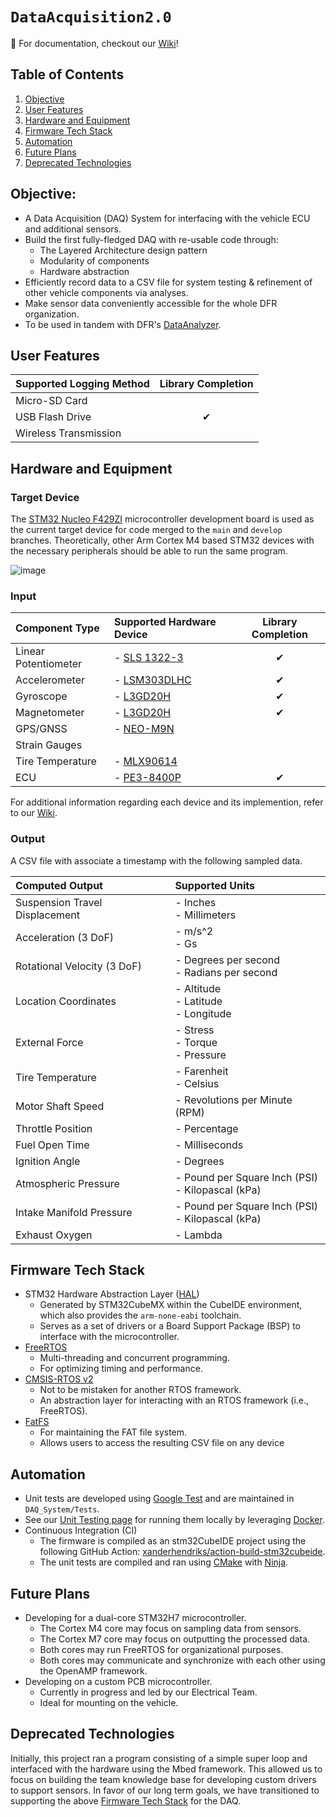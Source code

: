 # `DataAcquisition2.0`
🏁 For documentation, checkout our [Wiki](https://github.com/DallasFormulaRacing/DataAcquisition2.0/wiki)!

## Table of Contents
1. [Objective](#objective)
2. [User Features](#user-features)
3. [Hardware and Equipment](#hardware-and-equipment)
4. [Firmware Tech Stack](#firmware-tech-stack)
5. [Automation](#automation)
6. [Future Plans](#future-plans)
7. [Deprecated Technologies](#deprecated-technologies)

## Objective:
- A Data Acquisition (DAQ) System for interfacing with the vehicle ECU and additional sensors.
- Build the first fully-fledged DAQ with re-usable code through:
    - The Layered Architecture design pattern
    - Modularity of components
    - Hardware abstraction
- Efficiently record data to a CSV file for system testing & refinement of other vehicle components via analyses.
- Make sensor data conveniently accessible for the whole DFR organization.
- To be used in tandem with DFR's [DataAnalyzer](https://github.com/DallasFormulaRacing/DataAnalyzer).

## User Features
| Supported Logging Method | Library Completion    |
| :----------------------- | :--------------------:|
| Micro-SD Card            |                       |
| USB Flash Drive          | <span>&#10004;</span> |
| Wireless Transmission    |                       |

## Hardware and Equipment
### Target Device
The [STM32 Nucleo F429ZI](https://www.st.com/en/evaluation-tools/nucleo-f429zi.html) microcontroller development board is used as the current target device for code merged to the `main` and `develop` branches. Theoretically, other Arm Cortex M4 based STM32 devices with the necessary peripherals should be able to run the same program.

![image](https://github.com/DallasFormulaRacing/DataAcquisition2.0/assets/71054319/00c8cfe3-c1f8-499c-8c72-fe8f191a8108)

### Input
| Component Type        | Supported Hardware Device                                                                                            | Library Completion    |
| :-------------------- |:-------------------------------------------------------------------------------------------------------------------- | :--------------------:|
| Linear Potentiometer  | - [SLS 1322-3](https://www.activesensors.com/products/linear-position-sensors/general-purpose-linear-potentiometers) | <span>&#10004;</span> |
| Accelerometer         | - [LSM303DLHC](https://www.adafruit.com/product/1714)                                                                | <span>&#10004;</span> |
| Gyroscope             | - [L3GD20H](https://www.adafruit.com/product/1714)                                                                   | <span>&#10004;</span> |
| Magnetometer          | - [L3GD20H](https://www.adafruit.com/product/1714)                                                                   | <span>&#10004;</span> |
| GPS/GNSS              | - [NEO-M9N](https://www.sparkfun.com/products/15733)                                                                 |                       |
| Strain Gauges         |                                                                                                                      |                       |
| Tire Temperature      | - [MLX90614](https://www.sparkfun.com/products/9570)                                                                 |                       |
| ECU                   | - [PE3-8400P](https://pe-ltd.com/product/pe3-8400p/)                                                                 | <span>&#10004;</span> |

For additional information regarding each device and its implemention, refer to our [Wiki](https://github.com/DallasFormulaRacing/DataAcquisition2.0/wiki).

### Output
A CSV file with associate a timestamp with the following sampled data.

| Computed Output                | Supported Units                                         |
| :----------------------------- |:------------------------------------------------------- |
| Suspension Travel Displacement | - Inches <br /> - Millimeters                           |
| Acceleration (3 DoF)           | - m/s^2 <br /> - Gs                                     |
| Rotational Velocity (3 DoF)    | - Degrees per second <br /> - Radians per second        |
| Location Coordinates           | - Altitude <br /> - Latitude <br /> - Longitude         |
| External Force                 | - Stress <br /> - Torque <br /> - Pressure              |
| Tire Temperature               | - Farenheit <br /> - Celsius                            |
| Motor Shaft Speed              | - Revolutions per Minute (RPM)                          |
| Throttle Position              | - Percentage                                            |
| Fuel Open Time                 | - Milliseconds                                          |
| Ignition Angle                 | - Degrees                                               |
| Atmospheric Pressure           | - Pound per Square Inch (PSI) <br /> - Kilopascal (kPa) |
| Intake Manifold Pressure       | - Pound per Square Inch (PSI) <br /> - Kilopascal (kPa) |
| Exhaust Oxygen                 | - Lambda                                                |


## Firmware Tech Stack
- STM32 Hardware Abstraction Layer ([HAL](https://www.st.com/resource/en/user_manual/um1725-description-of-stm32f4-hal-and-lowlayer-drivers-stmicroelectronics.pdf))
  - Generated by STM32CubeMX within the CubeIDE environment, which also provides the `arm-none-eabi` toolchain.
  - Serves as a set of drivers or a Board Support Package (BSP) to interface with the microcontroller.
- [FreeRTOS](https://www.freertos.org/index.html)
  - Multi-threading and concurrent programming.
  - For optimizing timing and performance.
- [CMSIS-RTOS v2](https://www.keil.com/pack/doc/CMSIS/RTOS2/html/group__CMSIS__RTOS.html)
  - Not to be mistaken for another RTOS framework.
  - An abstraction layer for interacting with an RTOS framework (i.e., FreeRTOS).
- [FatFS](http://elm-chan.org/fsw/ff/)
  - For maintaining the FAT file system.
  - Allows users to access the resulting CSV file on any device

## Automation
- Unit tests are developed using [Google Test](https://google.github.io/googletest/) and are maintained in `DAQ_System/Tests`.
- See our [Unit Testing page](https://github.com/DallasFormulaRacing/DataAcquisition2.0/wiki/Unit-Testing) for running them locally by leveraging [Docker](https://docs.docker.com/get-started/overview/).
- Continuous Integration (CI)
  - The firmware is compiled as an stm32CubeIDE project using the following GitHub Action: [xanderhendriks/action-build-stm32cubeide](https://github.com/marketplace/actions/build-stm32cubeide-project).
  - The unit tests are compiled and ran using [CMake](https://cmake.org/cmake/help/latest/index.html) with [Ninja](https://ninja-build.org/manual.html). 


## Future Plans
- Developing for a dual-core STM32H7 microcontroller.
  - The Cortex M4 core may focus on sampling data from sensors.
  - The Cortex M7 core may focus on outputting the processed data.
  - Both cores may run FreeRTOS for organizational purposes.
  - Both cores may communicate and synchronize with each other using the OpenAMP framework.
- Developing on a custom PCB microcontroller.
  - Currently in progress and led by our Electrical Team.
  - Ideal for mounting on the vehicle.


## Deprecated Technologies
Initially, this project ran a program consisting of a simple super loop and interfaced with the hardware using the Mbed framework. This allowed us to focus on building the team knowledge base for developing custom drivers to support sensors. In favor of our long term goals, we have transitioned to supporting the above [Firmware Tech Stack](#firmware-tech-stack) for the DAQ.
